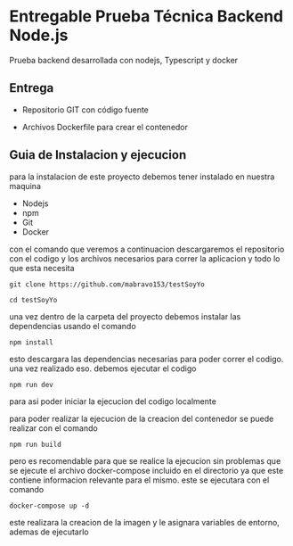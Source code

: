 # Entregable Prueba Técnica Backend Node.js

Prueba backend desarrollada con nodejs, Typescript y docker

## Entrega

- Repositorio GIT con código fuente

- Archivos Dockerfile para crear el contenedor


## Guia de Instalacion y ejecucion

para la instalacion de este proyecto debemos tener instalado en nuestra maquina

- Nodejs
- npm
- Git
- Docker

con el comando que veremos a continuacion descargaremos el repositorio con el codigo y los archivos necesarios para correr la aplicacion y todo lo que esta necesita

```
git clone https://github.com/mabravo153/testSoyYo

cd testSoyYo
```

una vez dentro de la carpeta del proyecto debemos instalar las dependencias usando el comando 

```
npm install 
```

esto descargara las dependencias necesarias para poder correr el codigo. una vez realizado eso. debemos ejecutar el codigo 

```
npm run dev
```

para asi poder iniciar la ejecucion del codigo localmente 


para poder realizar la ejecucion de la creacion del contenedor se puede realizar con el comando 

```
npm run build
```

pero es recomendable para que se realice la ejecucion sin problemas que se ejecute el archivo docker-compose incluido en el directorio ya que este contiene informacion relevante para el mismo. este se ejecutara con el comando 

```
docker-compose up -d 
```

este realizara la creacion de la imagen y le asignara variables de entorno, ademas de ejecutarlo
